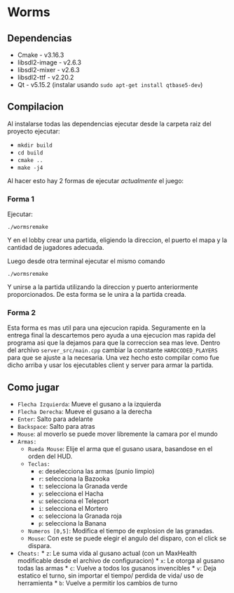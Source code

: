 # Worms

## Dependencias
* Cmake - v3.16.3
* libsdl2-image - v2.6.3
* libsdl2-mixer - v2.6.3
* libsdl2-ttf - v2.20.2
* Qt - v5.15.2 (instalar usando `sudo apt-get install qtbase5-dev`)

## Compilacion

Al instalarse todas las dependencias ejecutar desde la carpeta raiz del proyecto ejecutar:

* `mkdir build`
* `cd build`
* `cmake ..`
* `make -j4`

Al hacer esto hay 2 formas de ejecutar _actualmente_  el juego:

### Forma 1
Ejecutar:

`./wormsremake`

Y en el lobby crear una partida, eligiendo la direccion, el puerto el mapa y la cantidad de jugadores adecuada.

Luego desde otra terminal ejecutar el mismo comando

`./wormsremake`

Y unirse a la partida utilizando la direccion y puerto anteriormente proporcionados.
De esta forma se le unira a la partida creada.

### Forma 2
Esta forma es mas util para una ejecucion rapida. Seguramente en la entrega final la descartemos pero ayuda a una ejecucion mas
rapida del programa asi que la dejamos para que la correccion sea mas leve.
Dentro del archivo `server_src/main.cpp` cambiar la constante `HARDCODED_PLAYERS` para que se ajuste a la necesaria.
Una vez hecho esto compilar como fue dicho arriba y usar los ejecutables client y server para armar la partida. 

## Como jugar

* `Flecha Izquierda`: Mueve el gusano a la izquierda
* `Flecha Derecha`: Mueve el gusano a la derecha
* `Enter`: Salto para adelante
* `Backspace`: Salto para atras
* `Mouse`: al moverlo se puede mover libremente la camara por el mundo
* `Armas:`
  * `Rueda Mouse`: Elije el arma que el gusano usara, basandose en el orden del HUD.
  * `Teclas:`
    * `e`: deselecciona las armas (punio limpio)
    * `r`: selecciona la Bazooka
    * `t`: selecciona la Granada verde
    * `y`: selecciona el Hacha
    * `u`: selecciona el Teleport
    * `i`: selecciona el Mortero
    * `o`: selecciona la Granada roja
    * `p`: selecciona la Banana
  * `Numeros [0,5]`: Modifica el tiempo de explosion de las granadas.
  * `Mouse`: Con este se puede elegir el angulo del disparo, con el click se dispara.
* `Cheats:`
      * `z`: Le suma vida al gusano actual (con un MaxHealth modificable desde el archivo de configuracion)
      * `x`: Le otorga al gusano todas las armas
      * `c`: Vuelve a todos los gusanos invencibles
      * `v`: Deja estatico el turno, sin importar el tiempo/ perdida de vida/ uso de herramienta
      * `b`: Vuelve a permitir los cambios de turno

